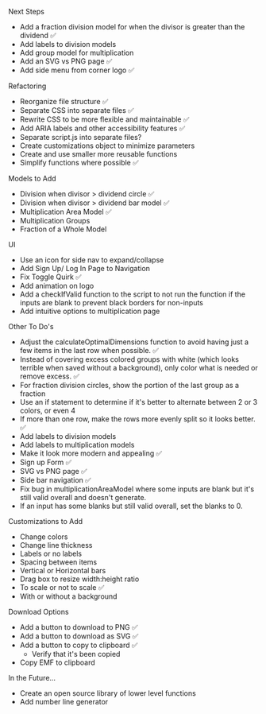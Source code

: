 Next Steps

- Add a fraction division model for when the divisor is greater than the dividend ✅
- Add labels to division models
- Add group model for multiplication
- Add an SVG vs PNG page ✅
- Add side menu from corner logo ✅

Refactoring

- Reorganize file structure ✅
- Separate CSS into separate files ✅
- Rewrite CSS to be more flexible and maintainable ✅
- Add ARIA labels and other accessibility features ✅
- Separate script.js into separate files?
- Create customizations object to minimize parameters
- Create and use smaller more reusable functions
- Simplify functions where possible ✅

Models to Add

- Division when divisor > dividend circle ✅
- Division when divisor > dividend bar model ✅
- Multiplication Area Model ✅
- Multiplication Groups
- Fraction of a Whole Model

UI

- Use an icon for side nav to expand/collapse
- Add Sign Up/ Log In Page to Navigation
- Fix Toggle Quirk ✅
- Add animation on logo
- Add a checkIfValid function to the script to not run the function if the inputs are blank to prevent black borders for non-inputs
- Add intuitive options to multiplication page

Other To Do's

- Adjust the calculateOptimalDimensions function to avoid having just a few items in the last row when possible. ✅
- Instead of covering excess colored groups with white (which looks terrible when saved without a background), only color what is needed or remove excess. ✅
- For fraction division circles, show the portion of the last group as a fraction
- Use an if statement to determine if it's better to alternate between 2 or 3 colors, or even 4
- If more than one row, make the rows more evenly split so it looks better. ✅
- Add labels to division models
- Add labels to multiplication models
- Make it look more modern and appealing ✅
- Sign up Form ✅
- SVG vs PNG page ✅
- Side bar navigation ✅
- Fix bug in multiplicationAreaModel where some inputs are blank but it's still valid overall and doesn't generate.
- If an input has some blanks but still valid overall, set the blanks to 0.

Customizations to Add

- Change colors
- Change line thickness
- Labels or no labels
- Spacing between items
- Vertical or Horizontal bars
- Drag box to resize width:height ratio
- To scale or not to scale ✅
- With or without a background

Download Options

- Add a button to download to PNG ✅
- Add a button to download as SVG ✅
- Add a button to copy to clipboard ✅
  - Verify that it's been copied
- Copy EMF to clipboard

In the Future...

- Create an open source library of lower level functions
- Add number line generator
